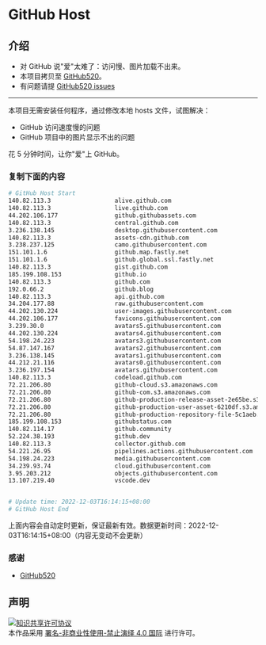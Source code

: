 # GitHub Host
## 介绍
- 对 GitHub 说"爱"太难了：访问慢、图片加载不出来。
- 本项目拷贝至 [GitHub520](https://github.com/521xueweihan/GitHub520)。
- 有问题请提 [GitHub520 issues](https://github.com/521xueweihan/GitHub520/issues/new)

---

本项目无需安装任何程序，通过修改本地 hosts 文件，试图解决：
- GitHub 访问速度慢的问题
- GitHub 项目中的图片显示不出的问题

花 5 分钟时间，让你"爱"上 GitHub。

### 复制下面的内容
```bash
# GitHub Host Start
140.82.113.3                  alive.github.com
140.82.113.3                  live.github.com
44.202.106.177                github.githubassets.com
140.82.113.3                  central.github.com
3.236.138.145                 desktop.githubusercontent.com
140.82.113.3                  assets-cdn.github.com
3.238.237.125                 camo.githubusercontent.com
151.101.1.6                   github.map.fastly.net
151.101.1.6                   github.global.ssl.fastly.net
140.82.113.3                  gist.github.com
185.199.108.153               github.io
140.82.113.3                  github.com
192.0.66.2                    github.blog
140.82.113.3                  api.github.com
34.204.177.88                 raw.githubusercontent.com
44.202.130.224                user-images.githubusercontent.com
44.202.106.177                favicons.githubusercontent.com
3.239.30.0                    avatars5.githubusercontent.com
44.202.130.224                avatars4.githubusercontent.com
54.198.24.223                 avatars3.githubusercontent.com
54.87.147.167                 avatars2.githubusercontent.com
3.236.138.145                 avatars1.githubusercontent.com
44.212.21.116                 avatars0.githubusercontent.com
3.236.197.154                 avatars.githubusercontent.com
140.82.113.3                  codeload.github.com
72.21.206.80                  github-cloud.s3.amazonaws.com
72.21.206.80                  github-com.s3.amazonaws.com
72.21.206.80                  github-production-release-asset-2e65be.s3.amazonaws.com
72.21.206.80                  github-production-user-asset-6210df.s3.amazonaws.com
72.21.206.80                  github-production-repository-file-5c1aeb.s3.amazonaws.com
185.199.108.153               githubstatus.com
140.82.114.17                 github.community
52.224.38.193                 github.dev
140.82.113.3                  collector.github.com
54.221.26.95                  pipelines.actions.githubusercontent.com
54.198.24.223                 media.githubusercontent.com
34.239.93.74                  cloud.githubusercontent.com
3.95.203.212                  objects.githubusercontent.com
13.107.219.40                 vscode.dev


# Update time: 2022-12-03T16:14:15+08:00
# GitHub Host End

```
上面内容会自动定时更新，保证最新有效。数据更新时间：2022-12-03T16:14:15+08:00（内容无变动不会更新）

### 感谢

- [GitHub520](https://github.com/521xueweihan/GitHub520)

## 声明
<a rel="license" href="https://creativecommons.org/licenses/by-nc-nd/4.0/deed.zh"><img alt="知识共享许可协议" style="border-width: 0" src="https://licensebuttons.net/l/by-nc-nd/4.0/88x31.png"></a><br>本作品采用 <a rel="license" href="https://creativecommons.org/licenses/by-nc-nd/4.0/deed.zh">署名-非商业性使用-禁止演绎 4.0 国际</a> 进行许可。